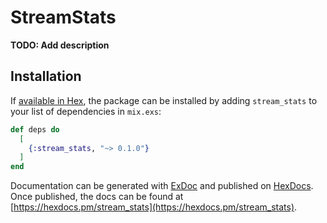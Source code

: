 # StreamStats

**TODO: Add description**

## Installation

If [available in Hex](https://hex.pm/docs/publish), the package can be installed
by adding `stream_stats` to your list of dependencies in `mix.exs`:

```elixir
def deps do
  [
    {:stream_stats, "~> 0.1.0"}
  ]
end
```

Documentation can be generated with [ExDoc](https://github.com/elixir-lang/ex_doc)
and published on [HexDocs](https://hexdocs.pm). Once published, the docs can
be found at [https://hexdocs.pm/stream_stats](https://hexdocs.pm/stream_stats).

